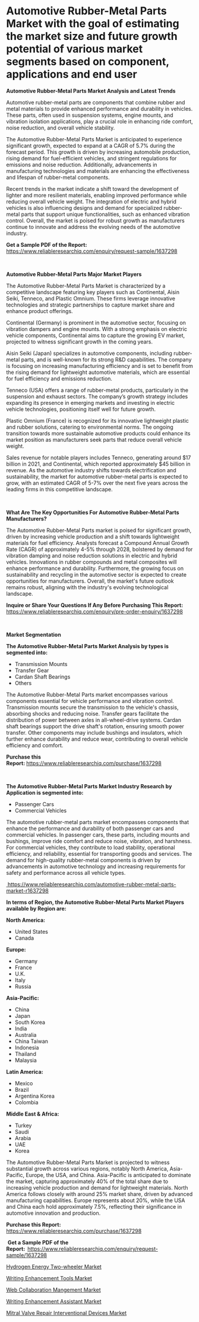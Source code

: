 <p><h1>Automotive Rubber-Metal Parts Market with the goal of estimating the market size and future growth potential of various market segments based on component, applications and end user</h1></p><p><strong>Automotive Rubber-Metal Parts Market Analysis and Latest Trends</strong></p>
<p><p>Automotive rubber-metal parts are components that combine rubber and metal materials to provide enhanced performance and durability in vehicles. These parts, often used in suspension systems, engine mounts, and vibration isolation applications, play a crucial role in enhancing ride comfort, noise reduction, and overall vehicle stability. </p><p>The Automotive Rubber-Metal Parts Market is anticipated to experience significant growth, expected to expand at a CAGR of 5.7% during the forecast period. This growth is driven by increasing automobile production, rising demand for fuel-efficient vehicles, and stringent regulations for emissions and noise reduction. Additionally, advancements in manufacturing technologies and materials are enhancing the effectiveness and lifespan of rubber-metal components.</p><p>Recent trends in the market indicate a shift toward the development of lighter and more resilient materials, enabling improved performance while reducing overall vehicle weight. The integration of electric and hybrid vehicles is also influencing designs and demand for specialized rubber-metal parts that support unique functionalities, such as enhanced vibration control. Overall, the market is poised for robust growth as manufacturers continue to innovate and address the evolving needs of the automotive industry.</p></p>
<p><strong>Get a Sample PDF of the Report:&nbsp;</strong> <a href="https://www.reliableresearchiq.com/enquiry/request-sample/1637298?utm_campaign=1119&utm_medium=2&utm_source=Github&utm_content=ia&utm_term=07122024&utm_id=automotive-rubber-metal-parts">https://www.reliableresearchiq.com/enquiry/request-sample/1637298</a></p>
<p>&nbsp;</p>
<p><strong>Automotive Rubber-Metal Parts Major Market Players</strong></p>
<p><p>The Automotive Rubber-Metal Parts Market is characterized by a competitive landscape featuring key players such as Continental, Aisin Seiki, Tenneco, and Plastic Omnium. These firms leverage innovative technologies and strategic partnerships to capture market share and enhance product offerings.</p><p>Continental (Germany) is prominent in the automotive sector, focusing on vibration dampers and engine mounts. With a strong emphasis on electric vehicle components, Continental aims to capture the growing EV market, projected to witness significant growth in the coming years.</p><p>Aisin Seiki (Japan) specializes in automotive components, including rubber-metal parts, and is well-known for its strong R&D capabilities. The company is focusing on increasing manufacturing efficiency and is set to benefit from the rising demand for lightweight automotive materials, which are essential for fuel efficiency and emissions reduction.</p><p>Tenneco (USA) offers a range of rubber-metal products, particularly in the suspension and exhaust sectors. The company’s growth strategy includes expanding its presence in emerging markets and investing in electric vehicle technologies, positioning itself well for future growth.</p><p>Plastic Omnium (France) is recognized for its innovative lightweight plastic and rubber solutions, catering to environmental norms. The ongoing transition towards more sustainable automotive products could enhance its market position as manufacturers seek parts that reduce overall vehicle weight.</p><p>Sales revenue for notable players includes Tenneco, generating around $17 billion in 2021, and Continental, which reported approximately $45 billion in revenue. As the automotive industry shifts towards electrification and sustainability, the market for automotive rubber-metal parts is expected to grow, with an estimated CAGR of 5-7% over the next five years across the leading firms in this competitive landscape.</p></p>
<p>&nbsp;</p>
<p><strong>What Are The Key Opportunities For Automotive Rubber-Metal Parts Manufacturers?</strong></p>
<p><p>The Automotive Rubber-Metal Parts market is poised for significant growth, driven by increasing vehicle production and a shift towards lightweight materials for fuel efficiency. Analysts forecast a Compound Annual Growth Rate (CAGR) of approximately 4-5% through 2028, bolstered by demand for vibration damping and noise reduction solutions in electric and hybrid vehicles. Innovations in rubber compounds and metal composites will enhance performance and durability. Furthermore, the growing focus on sustainability and recycling in the automotive sector is expected to create opportunities for manufacturers. Overall, the market's future outlook remains robust, aligning with the industry's evolving technological landscape.</p></p>
<p><strong>Inquire or Share Your Questions If Any Before Purchasing This Report:</strong> <a href="https://www.reliableresearchiq.com/enquiry/pre-order-enquiry/1637298?utm_campaign=1119&utm_medium=2&utm_source=Github&utm_content=ia&utm_term=07122024&utm_id=automotive-rubber-metal-parts">https://www.reliableresearchiq.com/enquiry/pre-order-enquiry/1637298</a></p>
<p>&nbsp;</p>
<p><strong>Market Segmentation</strong></p>
<p><strong>The Automotive Rubber-Metal Parts Market Analysis by types is segmented into:</strong></p>
<p><ul><li>Transmission Mounts</li><li>Transfer Gear</li><li>Cardan Shaft Bearings</li><li>Others</li></ul></p>
<p><p>The Automotive Rubber-Metal Parts market encompasses various components essential for vehicle performance and vibration control. Transmission mounts secure the transmission to the vehicle's chassis, absorbing shocks and reducing noise. Transfer gears facilitate the distribution of power between axles in all-wheel-drive systems. Cardan shaft bearings support the drive shaft's rotation, ensuring smooth power transfer. Other components may include bushings and insulators, which further enhance durability and reduce wear, contributing to overall vehicle efficiency and comfort.</p></p>
<p><strong>Purchase this Report:&nbsp;</strong><a href="https://www.reliableresearchiq.com/purchase/1637298?utm_campaign=1119&utm_medium=2&utm_source=Github&utm_content=ia&utm_term=07122024&utm_id=automotive-rubber-metal-parts">https://www.reliableresearchiq.com/purchase/1637298</a></p>
<p>&nbsp;</p>
<p><strong>The Automotive Rubber-Metal Parts Market Industry Research by Application is segmented into:</strong></p>
<p><ul><li>Passenger Cars</li><li>Commercial Vehicles</li></ul></p>
<p><p>The automotive rubber-metal parts market encompasses components that enhance the performance and durability of both passenger cars and commercial vehicles. In passenger cars, these parts, including mounts and bushings, improve ride comfort and reduce noise, vibration, and harshness. For commercial vehicles, they contribute to load stability, operational efficiency, and reliability, essential for transporting goods and services. The demand for high-quality rubber-metal components is driven by advancements in automotive technology and increasing requirements for safety and performance across all vehicle types.</p></p>
<p><a href="https://www.reliableresearchiq.com/automotive-rubber-metal-parts-market-r1637298?utm_campaign=1119&utm_medium=2&utm_source=Github&utm_content=ia&utm_term=07122024&utm_id=automotive-rubber-metal-parts">&nbsp;https://www.reliableresearchiq.com/automotive-rubber-metal-parts-market-r1637298</a></p>
<p><strong>In terms of Region, the Automotive Rubber-Metal Parts Market Players available by Region are:</strong></p>
<p>
    <p> <strong> North America: </strong>
        <ul>
            <li>United States</li>
            <li>Canada</li>
        </ul>
        </p> 
    <p> <strong> Europe: </strong>
        <ul>
            <li>Germany</li>
            <li>France</li>
            <li>U.K.</li>
            <li>Italy</li>
            <li>Russia</li>
        </ul>
        </p> 
    <p> <strong> Asia-Pacific: </strong>
        <ul>
            <li>China</li>
            <li>Japan</li>
            <li>South Korea</li>
            <li>India</li>
            <li>Australia</li>
            <li>China Taiwan</li>
            <li>Indonesia</li>
            <li>Thailand</li>
            <li>Malaysia</li>
        </ul>
        </p> 
    <p> <strong> Latin America: </strong>
        <ul>
            <li>Mexico</li>
            <li>Brazil</li>
            <li>Argentina Korea</li>
            <li>Colombia</li>
        </ul>
        </p> 
    <p> <strong> Middle East & Africa: </strong>
        <ul>
            <li>Turkey</li>
            <li>Saudi</li>
            <li>Arabia</li>
            <li>UAE</li>
            <li>Korea</li>
        </ul>
    </p>
    </p>
<p><p>The Automotive Rubber-Metal Parts Market is projected to witness substantial growth across various regions, notably North America, Asia-Pacific, Europe, the USA, and China. Asia-Pacific is anticipated to dominate the market, capturing approximately 40% of the total share due to increasing vehicle production and demand for lightweight materials. North America follows closely with around 25% market share, driven by advanced manufacturing capabilities. Europe represents about 20%, while the USA and China each hold approximately 7.5%, reflecting their significance in automotive innovation and production.</p></p>
<p><strong>Purchase this Report: </strong><a href="https://www.reliableresearchiq.com/purchase/1637298?utm_campaign=1119&utm_medium=2&utm_source=Github&utm_content=ia&utm_term=07122024&utm_id=automotive-rubber-metal-parts">https://www.reliableresearchiq.com/purchase/1637298</a></p>
<p>&nbsp;<strong>Get a Sample PDF of the Report:&nbsp;&nbsp;</strong><a href="https://www.reliableresearchiq.com/enquiry/request-sample/1637298?utm_campaign=1119&utm_medium=2&utm_source=Github&utm_content=ia&utm_term=07122024&utm_id=automotive-rubber-metal-parts">https://www.reliableresearchiq.com/enquiry/request-sample/1637298</a></p>
<p><strong></strong></p>
<p><p><a href="https://issuu.com/reportprime-2/docs/hydrogen-energy-two-wheeler-market-size-2030.pptx?utm_campaign=1119&utm_medium=2&utm_source=Github&utm_content=ia&utm_term=07122024&utm_id=automotive-rubber-metal-parts">Hydrogen Energy Two-wheeler Market</a></p><p><a href="https://www.linkedin.com/pulse/forecasting-writing-enhancement-tools-market-industry-jneje?utm_campaign=1119&utm_medium=2&utm_source=Github&utm_content=ia&utm_term=07122024&utm_id=automotive-rubber-metal-parts">Writing Enhancement Tools Market</a></p><p><a href="https://www.linkedin.com/pulse/global-web-collaboration-mangement-market-trends-innovations-thgfe?utm_campaign=1119&utm_medium=2&utm_source=Github&utm_content=ia&utm_term=07122024&utm_id=automotive-rubber-metal-parts">Web Collaboration Mangement Market</a></p><p><a href="https://www.linkedin.com/pulse/market-size-growth-projections-writing-enhancement-assistant-8w8ge?utm_campaign=1119&utm_medium=2&utm_source=Github&utm_content=ia&utm_term=07122024&utm_id=automotive-rubber-metal-parts">Writing Enhancement Assistant Market</a></p><p><a href="https://issuu.com/reportprime-2/docs/mitral-valve-repair-interventional-devices-market-?utm_campaign=1119&utm_medium=2&utm_source=Github&utm_content=ia&utm_term=07122024&utm_id=automotive-rubber-metal-parts">Mitral Valve Repair Interventional Devices Market</a></p></p>